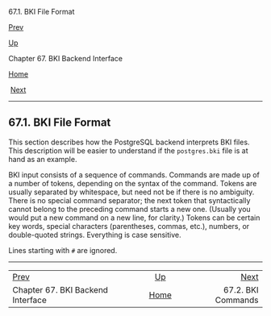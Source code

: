 <div class="navheader" data-xmlns="http://www.w3.org/TR/xhtml1/transitional">

67.1. BKI File Format

</div>

[Prev](bki.html "Chapter 67. BKI Backend Interface") 

[Up](bki.html "Chapter 67. BKI Backend Interface")

Chapter 67. BKI Backend Interface

[Home](index.html "PostgreSQL 10.3 Documentation")

 [Next](bki-commands.html "67.2. BKI Commands")

-----

<div id="BKI-FORMAT" class="sect1">

<div class="titlepage">

<div>

<div>

## 67.1. BKI File Format

</div>

</div>

</div>

This section describes how the
<span class="productname">PostgreSQL</span> backend interprets BKI
files. This description will be easier to understand if the
`postgres.bki` file is at hand as an example.

BKI input consists of a sequence of commands. Commands are made up of a
number of tokens, depending on the syntax of the command. Tokens are
usually separated by whitespace, but need not be if there is no
ambiguity. There is no special command separator; the next token that
syntactically cannot belong to the preceding command starts a new one.
(Usually you would put a new command on a new line, for clarity.) Tokens
can be certain key words, special characters (parentheses, commas,
etc.), numbers, or double-quoted strings. Everything is case sensitive.

Lines starting with `#` are
ignored.

</div>

<div class="navfooter">

-----

|                                   |                    |                           |
| :-------------------------------- | :----------------: | ------------------------: |
| [Prev](bki.html)                  |   [Up](bki.html)   | [Next](bki-commands.html) |
| Chapter 67. BKI Backend Interface | [Home](index.html) |        67.2. BKI Commands |

</div>
